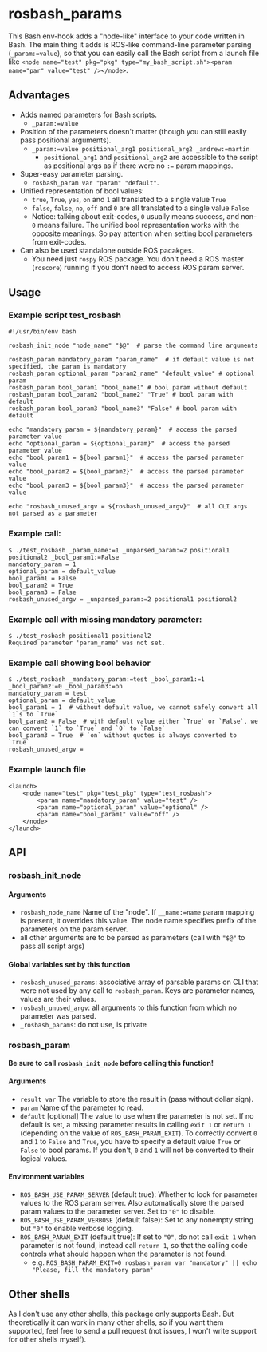 # rosbash_params

This Bash env-hook adds a "node-like" interface to your code written in Bash.
The main thing it adds is ROS-like command-line parameter parsing (`_param:=value`), so that you can easily call the 
Bash script from a launch file like 
`<node name="test" pkg="pkg" type="my_bash_script.sh"><param name="par" value="test" /></node>`.

## Advantages

* Adds named parameters for Bash scripts.
    * `_param:=value`
* Position of the parameters doesn't matter (though you can still easily pass positional arguments).
    * `_param:=value positional_arg1 positional_arg2 _andrew:=martin`
        * `positional_arg1` and `positional_arg2` are accessible to the script as positional args as if there were 
        no `:=` param mappings.
* Super-easy parameter parsing.
    * `rosbash_param var "param" "default"`.
* Unified representation of bool values:
    * `true`, `True`, `yes`, `on` and `1` all translated to a single value `True`
    * `false`, `false`, `no`, `off` and `0` are all translated to a single value `False`
    * Notice: talking about exit-codes, `0` usually means success, and non-`0` means failure. The unified bool 
    representation works with the opposite meanings. So pay attention when setting bool parameters from exit-codes.
* Can also be used standalone outside ROS pacakges.
    * You need just `rospy` ROS package. You don't need a ROS master (`roscore`) running if you don't need to access 
    ROS param server.
    
## Usage

### Example script test_rosbash

    #!/usr/bin/env bash
    
    rosbash_init_node "node_name" "$@"  # parse the command line arguments
    
    rosbash_param mandatory_param "param_name"  # if default value is not specified, the param is mandatory
    rosbash_param optional_param "param2_name" "default_value" # optional param
    rosbash_param bool_param1 "bool_name1" # bool param without default
    rosbash_param bool_param2 "bool_name2" "True" # bool param with default
    rosbash_param bool_param3 "bool_name3" "False" # bool param with default
    
    echo "mandatory_param = ${mandatory_param}"  # access the parsed parameter value
    echo "optional_param = ${optional_param}"  # access the parsed parameter value
    echo "bool_param1 = ${bool_param1}"  # access the parsed parameter value
    echo "bool_param2 = ${bool_param2}"  # access the parsed parameter value
    echo "bool_param3 = ${bool_param3}"  # access the parsed parameter value
    
    echo "rosbash_unused_argv = ${rosbash_unused_argv}"  # all CLI args not parsed as a parameter
    
### Example call:

    $ ./test_rosbash _param_name:=1 _unparsed_param:=2 positional1 positional2 _bool_param1:=False
    mandatory_param = 1
    optional_param = default_value
    bool_param1 = False
    bool_param2 = True
    bool_param3 = False
    rosbash_unused_argv = _unparsed_param:=2 positional1 positional2

### Example call with missing mandatory parameter:

    $ ./test_rosbash positional1 positional2
    Required parameter 'param_name' was not set.
    
### Example call showing bool behavior

    $ ./test_rosbash _mandatory_param:=test _bool_param1:=1 _bool_param2:=0 _bool_param3:=on
    mandatory_param = test
    optional_param = default_value
    bool_param1 = 1  # without default value, we cannot safely convert all `1`s to `True`
    bool_param2 = False  # with default value either `True` or `False`, we can convert `1` to `True` and `0` to `False`
    bool_param3 = True  # `on` without quotes is always converted to `True`
    rosbash_unused_argv = 
    
### Example launch file

    <launch>
        <node name="test" pkg="test_pkg" type="test_rosbash">
            <param name="mandatory_param" value="test" />
            <param name="optional_param" value="optional" />
            <param name="bool_param1" value="off" />
        </node>
    </launch>
    
## API

### rosbash_init_node

#### Arguments

* `rosbash_node_name` Name of the "node". If `__name:=name` param mapping is present, it overrides this value. The 
node name specifies prefix of the parameters on the param server.
* all other arguments are to be parsed as parameters (call with `"$@"` to pass all script args)

#### Global variables set by this function

* `rosbash_unused_params`: associative array of parsable params on CLI that were not used by any call to 
`rosbash_param`. Keys are parameter names, values are their values.
* `rosbash_unused_argv`: all arguments to this function from which no parameter was parsed.
* `_rosbash_params`: do not use, is private

### rosbash_param

**Be sure to call `rosbash_init_node` before calling this function!**

#### Arguments

* `result_var` The variable to store the result in (pass without dollar sign).
* `param` Name of the parameter to read.
* `default` [optional] The value to use when the parameter is not set. If no default is set, a missing parameter
results in calling `exit 1` or `return 1` (depending on the value of `ROS_BASH_PARAM_EXIT`). To correctly convert 
`0` and `1` to `False` and `True`, you have to specify a default value `True` or `False` to bool params. If you don't, 
`0` and `1` will not be converted to their logical values.
                   
#### Environment variables

* `ROS_BASH_USE_PARAM_SERVER` (default true): Whether to look for parameter values to the ROS param server. Also 
automatically store the parsed param values to the parameter server. Set to `"0"` to disable.
* `ROS_BASH_USE_PARAM_VERBOSE` (default false): Set to any nonempty string but `"0"` to enable verbose logging.
* `ROS_BASH_PARAM_EXIT` (default true): If set to `"0"`, do not call `exit 1` when parameter is not found, instead
call `return 1`, so that the calling code controls what should happen when the parameter is not found.
    * e.g. `ROS_BASH_PARAM_EXIT=0 rosbash_param var "mandatory" || echo "Please, fill the mandatory param"`
    
## Other shells

As I don't use any other shells, this package only supports Bash. But theoretically it can work in many other shells,
so if you want them supported, feel free to send a pull request (not issues, I won't write support for other shells 
myself).